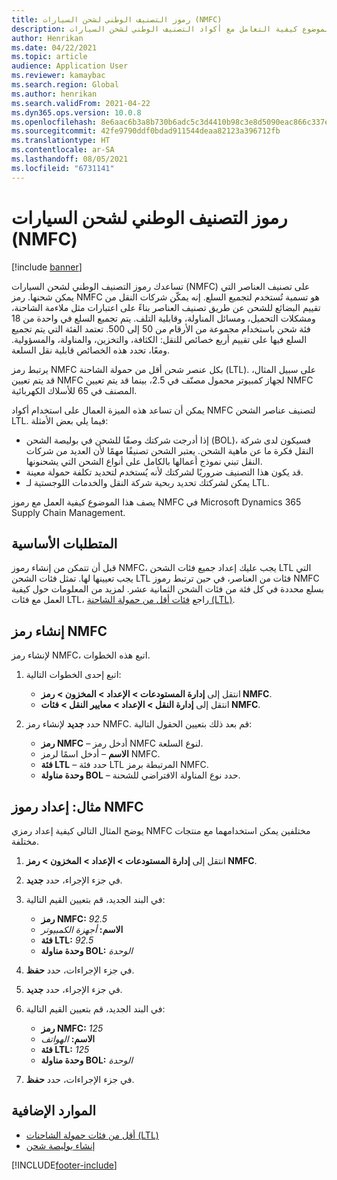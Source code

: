 ```yaml
---
title: رموز التصنيف الوطني لشحن السيارات (NMFC)
description: يصف هذا الموضوع كيفية التعامل مع أكواد التصنيف الوطني لشحن السيارات (NMFC) في Microsoft Dynamics 365 Supply Chain Management
author: Henrikan
ms.date: 04/22/2021
ms.topic: article
audience: Application User
ms.reviewer: kamaybac
ms.search.region: Global
ms.author: henrikan
ms.search.validFrom: 2021-04-22
ms.dyn365.ops.version: 10.0.8
ms.openlocfilehash: 8e6aac6b3a8b730b6adc5c3d4410b98c3e8d5090eac866c337ed1d03409ba765
ms.sourcegitcommit: 42fe9790ddf0bdad911544deaa82123a396712fb
ms.translationtype: HT
ms.contentlocale: ar-SA
ms.lasthandoff: 08/05/2021
ms.locfileid: "6731141"
---
```

# <a name="national-motor-freight-classification-nmfc-codes"></a>رموز التصنيف الوطني لشحن السيارات (NMFC)

[!include [banner](../includes/banner.md)]

تساعدك رموز التصنيف الوطني لشحن السيارات (NMFC) على تصنيف العناصر التي يمكن شحنها. رمز NMFC هو تسمية تُستخدم لتجميع السلع. إنه يمكّن شركات النقل من تقييم البضائع للشحن عن طريق تصنيف العناصر بناءً على اعتبارات مثل ملاءمة الشاحنة، ومشكلات التحميل، ومسائل المناولة، وقابلية التلف. يتم تجميع السلع في واحدة من 18 فئة شحن باستخدام مجموعة من الأرقام من 50 إلى 500. تعتمد الفئة التي يتم تجميع السلع فيها على تقييم أربع خصائص للنقل: الكثافة، والتخزين، والمناولة، والمسؤولية. ومعًا، تحدد هذه الخصائص قابلية نقل السلعة.

يرتبط رمز NMFC بكل عنصر شحن أقل من حمولة الشاحنة (LTL). على سبيل المثال، قد يتم تعيين NMFC لجهاز كمبيوتر محمول مصنّف في 2.5، بينما قد يتم تعيين NMFC المصنف في 65 للأسلاك الكهربائية.

يمكن أن تساعد هذه الميزة العمال على استخدام أكواد NMFC لتصنيف عناصر الشحن LTL. فيما يلي بعض الأمثلة:

- إذا أدرجت شركتك وصفًا للشحن في بوليصة الشحن (BOL)، فسيكون لدى شركة النقل فكرة ما عن ماهية الشحن. يعتبر الشحن تصنيفًا مهمًا لأن العديد من شركات النقل تبني نموذج أعمالها بالكامل على أنواع الشحن التي يشحنونها.
- قد يكون هذا التصنيف ضروريًا لشركتك لأنه يُستخدم لتحديد تكلفة حمولة معينة.
- يمكن لشركتك تحديد ربحية شركة النقل والخدمات اللوجستية لـ LTL.

يصف هذا الموضوع كيفية العمل مع رموز NMFC في Microsoft Dynamics 365 Supply Chain Management.

## <a name="prerequisites"></a>المتطلبات الأساسية

قبل أن تتمكن من إنشاء رموز NMFC، يجب عليك إعداد جميع فئات الشحن LTL التي يجب تعيينها لها. تمثل فئات الشحن LTL فئات من العناصر، في حين ترتبط رموز NMFC بسلع محددة في كل فئة من فئات الشحن الثمانية عشر. لمزيد من المعلومات حول كيفية العمل مع فئات LTL، راجع [فئات أقل من حمولة الشاحنة (LTL)](ltl-class.md).

## <a name="create-an-nmfc-code"></a>إنشاء رمز NMFC

لإنشاء رمز NMFC، اتبع هذه الخطوات.

1. اتبع إحدى الخطوات التالية:

    - انتقل إلى **إدارة المستودعات \> الإعداد \> المخزون \> رمز NMFC**.
    - انتقل إلى **إدارة النقل \> الإعداد \> معايير النقل \> فئات NMFC**.

1. حدد **جديد** لإنشاء رمز NMFC. قم بعد ذلك بتعيين الحقول التالية:

    - **رمز NMFC** – أدخل رمز NMFC لنوع السلعة.
    - **الاسم** – أدخل اسمًا لرمز NMFC.
    - **فئة LTL** – حدد فئة LTL المرتبطة برمز NMFC.
    - **وحدة مناولة BOL** – حدد نوع المناولة الافتراضي للشحنة.

## <a name="example-set-up-nmfc-codes"></a>مثال: إعداد رموز NMFC

يوضح المثال التالي كيفية إعداد رمزي NMFC مختلفين يمكن استخدامهما مع منتجات مختلفة.

1. انتقل إلى **إدارة المستودعات \> الإعداد \> المخزون \> رمز NMFC**.
1. في جزء الإجراء، حدد **جديد**.
1. في البند الجديد، قم بتعيين القيم التالية:

    - **رمز NMFC:** *92.5*
    - **الاسم:** *أجهزة الكمبيوتر*
    - **فئة LTL:** *92.5*
    - **وحدة مناولة BOL:** *الوحدة*

1. في جزء الإجراءات، حدد **حفظ**.
1. في جزء الإجراء، حدد **جديد**.
1. في البند الجديد، قم بتعيين القيم التالية:

    - **رمز NMFC:** *125*
    - **الاسم:** *الهواتف*
    - **فئة LTL:** *125*
    - **وحدة مناولة BOL:** *الوحدة*

1. في جزء الإجراءات، حدد **حفظ**.

## <a name="additional-resources"></a>الموارد الإضافية

- [أقل من فئات حمولة الشاحنات (LTL)](ltl-class.md)
- [إنشاء بوليصة شحن](create-bill-of-lading.md)

[!INCLUDE[footer-include](../../includes/footer-banner.md)]
